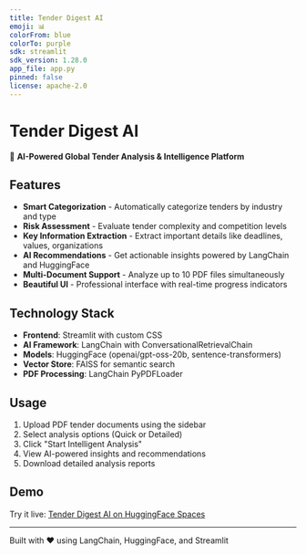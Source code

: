 ```yaml
---
title: Tender Digest AI
emoji: 📊
colorFrom: blue
colorTo: purple
sdk: streamlit
sdk_version: 1.28.0
app_file: app.py
pinned: false
license: apache-2.0
---
```


# Tender Digest AI

🤖 **AI-Powered Global Tender Analysis & Intelligence Platform**

## Features

- **Smart Categorization** - Automatically categorize tenders by industry and type
- **Risk Assessment** - Evaluate tender complexity and competition levels  
- **Key Information Extraction** - Extract important details like deadlines, values, organizations
- **AI Recommendations** - Get actionable insights powered by LangChain and HuggingFace
- **Multi-Document Support** - Analyze up to 10 PDF files simultaneously
- **Beautiful UI** - Professional interface with real-time progress indicators

## Technology Stack

- **Frontend**: Streamlit with custom CSS
- **AI Framework**: LangChain with ConversationalRetrievalChain
- **Models**: HuggingFace (openai/gpt-oss-20b, sentence-transformers)
- **Vector Store**: FAISS for semantic search
- **PDF Processing**: LangChain PyPDFLoader

## Usage

1. Upload PDF tender documents using the sidebar
2. Select analysis options (Quick or Detailed)
3. Click "Start Intelligent Analysis" 
4. View AI-powered insights and recommendations
5. Download detailed analysis reports

## Demo

Try it live: [Tender Digest AI on HuggingFace Spaces](https://huggingface.co/spaces/YOUR_USERNAME/tender-digest-ai)

---

Built with ❤️ using LangChain, HuggingFace, and Streamlit